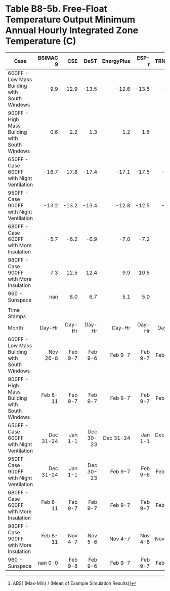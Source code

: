 # Table B8-5b. Free-Float Temperature Output Minimum Annual Hourly Integrated Zone Temperature (C)
| Case |BSIMAC 9 |CSE |DeST |EnergyPlus |ESP-r |TRNSYS | |Min |Max |Mean |Dev % [^1] | |TestSoftware1 |
|-----|-----:|-----:|-----:|-----:|-----:|-----:|-----:|-----:|-----:|-----:|-----:|-----:|-----:|
| 600FF - Low Mass Building with South Windows |-9.9 |-12.9 |-13.5 |-12.6 |-13.5 |-13.8 | |-13.8 |-9.9 |-12.7 |31.1 | |-12.6 |
| 900FF - High Mass Building with South Windows |0.6 |2.2 |1.3 |1.2 |1.6 |0.6 | |0.6 |2.2 |1.3 |124.3 | |1.2 |
| 650FF - Case 600FF with Night Ventilation |-16.7 |-17.8 |-17.4 |-17.1 |-17.5 |-17.5 | |-17.8 |-16.7 |-17.3 |6.1 | |-17.1 |
| 950FF - Case 900FF with Night Ventilation |-13.2 |-13.2 |-13.4 |-12.8 |-12.5 |-12.8 | |-13.4 |-12.5 |-13.0 |6.6 | |-12.8 |
| 680FF - Case 600FF with More Insulation |-5.7 |-6.2 |-6.9 |-7.0 |-7.2 |-8.1 | |-8.1 |-5.7 |-6.9 |34.6 | |-7.0 |
| 980FF - Case 900FF with More Insulation |7.3 |12.5 |12.4 |9.9 |10.5 |9.5 | |7.3 |12.5 |10.4 |50.6 | |9.9 |
| 960 - Sunspace |nan |8.0 |6.7 |5.1 |5.0 |4.2 | |4.2 |8.0 |5.8 |65.0 | |5.1 |
|  |
| Time Stamps |
| Month |Day-Hr |Day-Hr |Day-Hr |Day-Hr |Day-Hr |Day-Hr | | | | | | |Day-Hr |
| 600FF - Low Mass Building with South Windows |Nov 26-8 |Feb 9-7 |Feb 9-6 |Feb 9-7 |Feb 9-7 |Feb 9-7 | | | | | | |Feb 9-7 |
| 900FF - High Mass Building with South Windows |Feb 8-11 |Feb 9-7 |Feb 9-7 |Feb 9-7 |Feb 9-7 |Feb 9-7 | | | | | | |Feb 9-7 |
| 650FF - Case 600FF with Night Ventilation |Dec 31-24 |Jan 1-1 |Dec 30-23 |Dec 31-24 |Jan 1-1 |Dec 31-24 | | | | | | |Dec 31-24 |
| 950FF - Case 900FF with Night Ventilation |Dec 31-24 |Jan 1-1 |Dec 30-23 |Feb 9-7 |Feb 9-6 |Feb 9-6 | | | | | | |Feb 9-7 |
| 680FF - Case 600FF with More Insulation |Feb 8-11 |Feb 9-7 |Feb 9-7 |Feb 9-7 |Feb 9-7 |Feb 9-7 | | | | | | |Feb 9-7 |
| 980FF - Case 900FF with More Insulation |Feb 8-11 |Nov 4-7 |Nov 5-6 |Nov 4-7 |Nov 4-8 |Nov 4-7 | | | | | | |Nov 4-7 |
| 960 - Sunspace |nan 0-0 |Feb 9-8 |Feb 9-6 |Feb 9-7 |Feb 9-7 |Feb 9-7 | | | | | | |Feb 9-7 |

[^1]: ABS[ (Max-Min) / (Mean of Example Simulation Results)]

